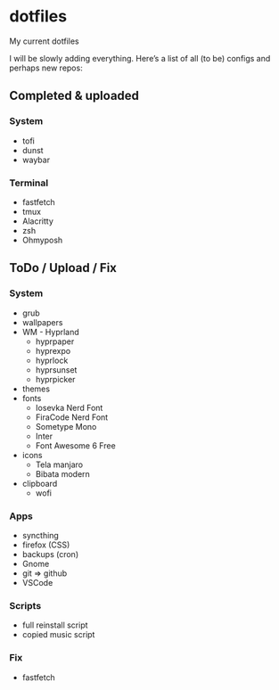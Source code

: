 # dotfiles
My current dotfiles

I will be slowly adding everything.
Here’s a list of all (to be) configs and perhaps new repos:

## Completed & uploaded
### System
- tofi
- dunst
- waybar  
### Terminal
- fastfetch
- tmux
- Alacritty
- zsh
- Ohmyposh

## ToDo / Upload / Fix
### System
- grub
- wallpapers
- WM - Hyprland
  - hyprpaper
  - hyprexpo
  - hyprlock
  - hyprsunset
  - hyprpicker
- themes
- fonts
  - Iosevka Nerd Font
  - FiraCode Nerd Font
  - Sometype Mono
  - Inter
  - Font Awesome 6 Free 
- icons
  - Tela manjaro
  - Bibata modern
- clipboard
  - wofi 

### Apps
- syncthing
- firefox (CSS)
- backups (cron)
- Gnome
- git => github
- VSCode
  
### Scripts
- full reinstall script
- copied music script

### Fix
- fastfetch

